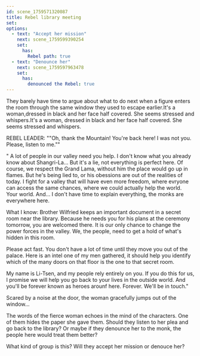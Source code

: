 ```yaml
---
id: scene_1759571320087
title: Rebel library meeting
set:
options:
  - text: "Accept her mission"
    next: scene_1759599390254
    set:
      has:
        Rebel path: true
  - text: "Denounce her"
    next: scene_1759597963478
    set:
      has:
        denounced the Rebel: true
---
```


They barely have time to argue about what to do next when a figure enters the room through the same window they used to escape earlier.It's a woman,dressed in black and her face half covered. She seems stressed and whispers.It's a woman, dressed in black and her face half covered. She seems stressed and whispers.
  
  REBEL LEADER: ""Oh, thank the Mountain! You're back here! I was not you. Please, listen to me.""

" A lot of people in our valley need you help. I don't know what you already know about Shangri-La... But it's a lie, not everything is perfect here. Of course, we respect the Grand Lama, without him the place would go up in flames. But he's being lied to, or his obessions are out of the realities of today. I fight for a valley that will have even more freedom, where evryone can access the same chances, where we could actually help the world. Your world. And... I don't have time to explain everything, the monks are everywhere here.

What I know: Brother Wilfried keeps an important document in a secret room near the library. Because he needs you for his plans at the ceremony tomorrow, you are welcomed there. It is our only chance to change the power forces in the valley. We, the people, need to get a hold of what's hidden in this room.

Please act fast. You don't have a lot of time until they move you out of the palace. Here is an intel one of my men gathered, it should help you identify which of the many doors on that floor is the one to that secret room.

My name is Li-Tsen, and my people rely entirely on you. If you do this for us, I promise we will help you go back to your lives in the outside world. And you'll be forever known as heroes arounf here. Forever. We'll be in touch."

Scared by a noise at the door, the woman gracefully jumps out of the window...

The words of the fierce woman echoes in the mind of the characters. One of them hides the paper she gave them. Should they listen to her plea and go back to the library? Or maybe if they denounce her to the monk, the people here would treat them better? 

What kind of group is this? Will they accept her mission or denouce her?